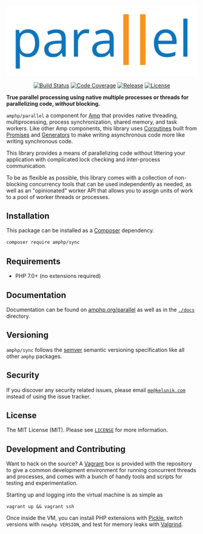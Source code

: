 <p align="center">
<a href="https://amphp.org/parallel"><img src="https://raw.githubusercontent.com/amphp/logo/master/repos/parallel.png?v=11-29-2017" alt="parallel"></a>
</p>

<p align="center">
<a href="https://travis-ci.org/amphp/parallel"><img src="https://img.shields.io/travis/amphp/parallel/master.svg?style=flat-square" alt="Build Status"></a>
<a href="https://coveralls.io/github/amphp/parallel?branch=master"><img src="https://img.shields.io/coveralls/amphp/parallel/master.svg?style=flat-square" alt="Code Coverage"></a>
<a href="https://github.com/amphp/parallel/releases"><img src="https://img.shields.io/github/release/amphp/parallel.svg?style=flat-square" alt="Release"></a>
<a href="blob/master/LICENSE"><img src="https://img.shields.io/badge/license-MIT-blue.svg?style=flat-square" alt="License"></a>
</p>

**True parallel processing using native multiple processes or threads for parallelizing code, *without* blocking.**

`amphp/parallel` a component for [Amp](https://amphp.org) that provides native threading, multiprocessing, process synchronization, shared memory, and task workers. Like other Amp components, this library uses [Coroutines](http://amphp.org/amp/coroutines/) built from [Promises](http://amphp.org/amp/promises/) and [Generators](http://www.php.net/manual/en/language.generators.overview.php) to make writing asynchronous code more like writing synchronous code.

This library provides a means of parallelizing code without littering your application with complicated lock checking and inter-process communication.

To be as flexible as possible, this library comes with a collection of non-blocking concurrency tools that can be used independently as needed, as well as an "opinionated" worker API that allows you to assign units of work to a pool of worker threads or processes.

## Installation

This package can be installed as a [Composer](https://getcomposer.org/) dependency.

```bash
composer require amphp/sync
```

## Requirements

- PHP 7.0+ (no extensions required)

## Documentation

Documentation can be found on [amphp.org/parallel](https://amphp.org/parallel/) as well as in the [`./docs`](./docs) directory.

## Versioning

`amphp/sync` follows the [semver](http://semver.org/) semantic versioning specification like all other `amphp` packages.

## Security

If you discover any security related issues, please email [`me@kelunik.com`](mailto:me@kelunik.com) instead of using the issue tracker.

## License

The MIT License (MIT). Please see [`LICENSE`](./LICENSE) for more information.

## Development and Contributing

Want to hack on the source? A [Vagrant](http://vagrantup.com) box is provided with the repository to give a common development environment for running concurrent threads and processes, and comes with a bunch of handy tools and scripts for testing and experimentation.

Starting up and logging into the virtual machine is as simple as

    vagrant up && vagrant ssh

Once inside the VM, you can install PHP extensions with [Pickle](https://github.com/FriendsOfPHP/pickle), switch versions with `newphp VERSION`, and test for memory leaks with [Valgrind](http://valgrind.org).
